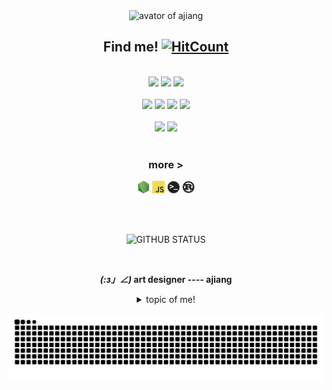 <div align="center">
  
  <img width="150" src="https://avatars.githubusercontent.com/u/38065966?v=4" alt="avator of ajiang" />
  
## Find me! [![HitCount](https://hits.dwyl.com/innocces/innocces.svg)](https://hits.dwyl.com/innocces/innocces)

  <br/>
  <div>
    <img src="https://img.shields.io/badge/node.js%20-%2343853D.svg?&style=for-the-badge&logo=node.js&logoColor=white"/>
    <img src="https://img.shields.io/badge/typescript%20-%23007ACC.svg?&style=for-the-badge&logo=typescript&logoColor=white"/>
    <img src="https://img.shields.io/badge/rust%20-%23000000.svg?&style=for-the-badge&logo=rust&logoColor=white"/>
  </div>
  <br/>
  <div>
    <img src="https://img.shields.io/badge/react%20-%2320232a.svg?&style=for-the-badge&logo=react&logoColor=%2361DAFB"/>
    <img src="https://img.shields.io/badge/vuejs%20-%2335495e.svg?&style=for-the-badge&logo=vue.js&logoColor=%234FC08D"/>
    <img src="https://img.shields.io/badge/angular%20-%23DD0031.svg?&style=for-the-badge&logo=angular&logoColor=%23ffffff"/>
    <img src="https://img.shields.io/badge/git%20-%23F05033.svg?&style=for-the-badge&logo=git&logoColor=white"/>
  </div>
  <br/>
  <div>
    <img src="https://img.shields.io/badge/html5%20-%23E34F26.svg?&style=for-the-badge&logo=html5&logoColor=white"/>
    <img src="https://img.shields.io/badge/css3%20-%231572B6.svg?&style=for-the-badge&logo=css3&logoColor=white"/>
  </div>

  <br/>

### more >

<code><img height="20" src="https://raw.githubusercontent.com/github/explore/80688e429a7d4ef2fca1e82350fe8e3517d3494d/topics/nodejs/nodejs.png"></code>
<code><img height="20" src="https://raw.githubusercontent.com/github/explore/80688e429a7d4ef2fca1e82350fe8e3517d3494d/topics/javascript/javascript.png"></code>
<code><img height="20" src="https://raw.githubusercontent.com/github/explore/80688e429a7d4ef2fca1e82350fe8e3517d3494d/topics/terminal/terminal.png"></code>
<code><img height="20" src="https://raw.githubusercontent.com/github/explore/80688e429a7d4ef2fca1e82350fe8e3517d3494d/topics/rust/rust.png"></code>

  <br/>
  <br/>
    
   ![GITHUB STATUS](https://github-readme-stats.vercel.app/api?username=innocces&hide_title=true&show_icons=true&theme=nord&count_private=true)
  
  <br/>
  
  
**_(:з」∠)_  art designer ---- ajiang**
 
  <details>
    <summary>
      topic of me!
    </summary>
    <ul align="left">
      <li>⌨️ I'm a art designer, also make some code!</li>
      <li>😎 recently, learn rust, command tools and so on...</li>
      <li>✨ some hobbies like: sleep & game</li>
      <li>📫 How to reach me: <a href="https://github.com/innocces/innocces/issues">leave message</a></li>
      <li>🔈 Pronouns: ajiang</li>
    </ul>
  </details>

</div>

![snake](./assets/github-contribution-grid-snake.svg)
